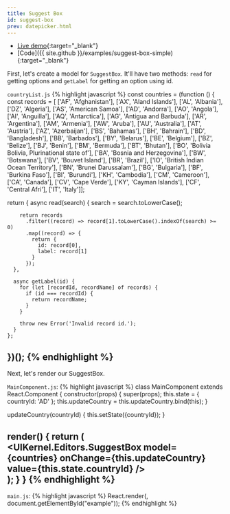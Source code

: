 ```yaml
---
title: Suggest Box
id: suggest-box
prev: datepicker.html
---
```


* [Live demo](/examples/suggest-box-simple/){:target="_blank"}
* [Code]({{ site.github }}/examples/suggest-box-simple){:target="_blank"}

First, let's create a model for `SuggestBox`. It'll have two methods: `read` for getting options and `getLabel`
for getting an option using id.

`countryList.js`
{% highlight javascript %}
const countries = (function () {
  const records = [
    ['AF', 'Afghanistan'], ['AX', 'Aland Islands'], ['AL', 'Albania'], ['DZ', 'Algeria'], ['AS', 'American Samoa'], ['AD', 'Andorra'], ['AO', 'Angola'], ['AI', 'Anguilla'], ['AQ', 'Antarctica'], ['AG', 'Antigua and Barbuda'], ['AR', 'Argentina'], ['AM', 'Armenia'], ['AW', 'Aruba'], ['AU', 'Australia'], ['AT', 'Austria'], ['AZ', 'Azerbaijan'], ['BS', 'Bahamas'], ['BH', 'Bahrain'], ['BD', 'Bangladesh'], ['BB', 'Barbados'], ['BY', 'Belarus'], ['BE', 'Belgium'], ['BZ', 'Belize'], ['BJ', 'Benin'], ['BM', 'Bermuda'], ['BT', 'Bhutan'], ['BO', 'Bolivia Bolivia, Plurinational state of'], ['BA', 'Bosnia and Herzegovina'], ['BW', 'Botswana'], ['BV', 'Bouvet Island'], ['BR', 'Brazil'], ['IO', 'British Indian Ocean Territory'], ['BN', 'Brunei Darussalam'], ['BG', 'Bulgaria'], ['BF', 'Burkina Faso'], ['BI', 'Burundi'], ['KH', 'Cambodia'], ['CM', 'Cameroon'], ['CA', 'Canada'], ['CV', 'Cape Verde'], ['KY', 'Cayman Islands'], ['CF', 'Central Afri'], ['IT', 'Italy']];

  return {
      async read(search) {
        search = search.toLowerCase();
  
        return records
          .filter((record) => record[1].toLowerCase().indexOf(search) >= 0)
          .map((record) => {
            return {
              id: record[0],
              label: record[1]
            }
          });
      },
  
      async getLabel(id) {
        for (let [recordId, recordName] of records) {
          if (id === recordId) {
            return recordName;
          }
        }
  
        throw new Error('Invalid record id.');
      }
    };
})();
{% endhighlight %}
---

Next, let's render our SuggestBox.

`MainComponent.js`:
{% highlight javascript %}
class MainComponent extends React.Component {
  constructor(props) {
    super(props);
    this.state = {
      countryId: 'AD'
    };
    this.updateCountry = this.updateCountry.bind(this);
  }

  updateCountry(countryId) {
    this.setState({countryId});
  }

  render() {
    return (
      <div className="container">
        <UIKernel.Editors.SuggestBox
          model={countries}
          onChange={this.updateCountry}
          value={this.state.countryId}
        />
      </div>
    );
  }
}
{% endhighlight %}
---

`main.js`:
{% highlight javascript %}
React.render(<MainComponent/>, document.getElementById("example"));
{% endhighlight %}
